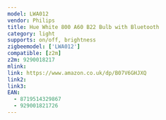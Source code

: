 ```yaml
---
model: LWA012
vendor: Philips
title: Hue White 800 A60 B22 Bulb with Bluetooth
category: light
supports: on/off, brightness
zigbeemodel: ['LWA012']
compatible: [z2m]
z2m: 9290018217
mlink: 
link: https://www.amazon.co.uk/dp/B07V6GHJXQ
link2: 
link3: 
EAN:
  - 8719514329867
  - 929001821726
---
```

